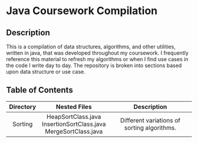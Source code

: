 # Java Coursework Compilation

## Description

This is a compilation of data structures, algorithms, and other utilities, written in java, that was developed throughout my coursework. I frequently reference this material to refresh my algorithms or when I find use cases in the code I write day to day. The repository is broken into sections based upon data structure or use case.

## Table of Contents

| Directory | Nested Files | Description |
| :-------: |  :---------: | :---------: |
| Sorting | HeapSortClass.java<br />InsertionSortClass.java<br />MergeSortClass.java | Different variations of sorting algorithms. | 
